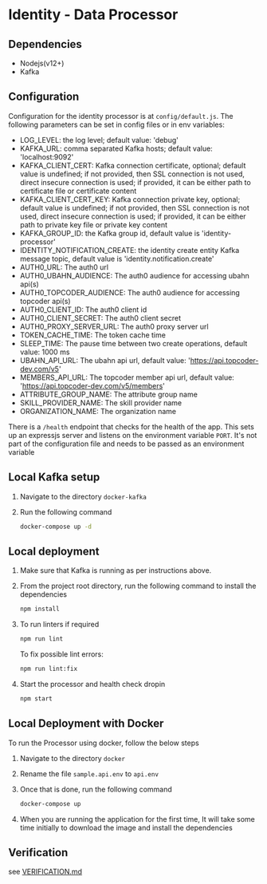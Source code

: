 # Identity - Data Processor

## Dependencies 

- Nodejs(v12+)
- Kafka

## Configuration

Configuration for the identity processor is at `config/default.js`.
The following parameters can be set in config files or in env variables:

- LOG_LEVEL: the log level; default value: 'debug'
- KAFKA_URL: comma separated Kafka hosts; default value: 'localhost:9092'
- KAFKA_CLIENT_CERT: Kafka connection certificate, optional; default value is undefined;
    if not provided, then SSL connection is not used, direct insecure connection is used;
    if provided, it can be either path to certificate file or certificate content
- KAFKA_CLIENT_CERT_KEY: Kafka connection private key, optional; default value is undefined;
    if not provided, then SSL connection is not used, direct insecure connection is used;
    if provided, it can be either path to private key file or private key content
- KAFKA_GROUP_ID: the Kafka group id, default value is 'identity-processor'
- IDENTITY_NOTIFICATION_CREATE: the identity create entity Kafka message topic, default value is 'identity.notification.create'
- AUTH0_URL: The auth0 url
- AUTH0_UBAHN_AUDIENCE: The auth0 audience for accessing ubahn api(s)
- AUTH0_TOPCODER_AUDIENCE: The auth0 audience for accessing topcoder api(s)
- AUTH0_CLIENT_ID: The auth0 client id
- AUTH0_CLIENT_SECRET: The auth0 client secret
- AUTH0_PROXY_SERVER_URL: The auth0 proxy server url
- TOKEN_CACHE_TIME: The token cache time
- SLEEP_TIME: The pause time between two create operations, default value: 1000 ms
- UBAHN_API_URL: The ubahn api url, default value: 'https://api.topcoder-dev.com/v5'
- MEMBERS_API_URL: The topcoder member api url, default value: 'https://api.topcoder-dev.com/v5/members'
- ATTRIBUTE_GROUP_NAME: The attribute group name
- SKILL_PROVIDER_NAME: The skill provider name
- ORGANIZATION_NAME: The organization name

There is a `/health` endpoint that checks for the health of the app. This sets up an expressjs server and listens on the environment variable `PORT`. It's not part of the configuration file and needs to be passed as an environment variable

## Local Kafka setup

1. Navigate to the directory `docker-kafka`

2. Run the following command

    ```bash
    docker-compose up -d
    ```

## Local deployment

1. Make sure that Kafka is running as per instructions above.

2. From the project root directory, run the following command to install the dependencies

    ```bash
    npm install
    ```

3. To run linters if required

    ```bash
    npm run lint
    ```

    To fix possible lint errors:

    ```bash
    npm run lint:fix
    ```

5. Start the processor and health check dropin

    ```bash
    npm start
    ```

## Local Deployment with Docker

To run the Processor using docker, follow the below steps

1. Navigate to the directory `docker`

2. Rename the file `sample.api.env` to `api.env`

3. Once that is done, run the following command

    ```bash
    docker-compose up
    ```

4. When you are running the application for the first time, It will take some time initially to download the image and install the dependencies


## Verification

see [VERIFICATION.md](VERIFICATION.md)
